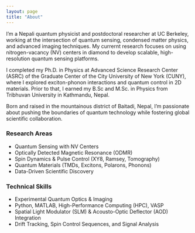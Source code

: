 ```yaml
---
layout: page
title: "About"
---
```


I’m a Nepali quantum physicist and postdoctoral researcher at UC Berkeley, working at the intersection of quantum sensing, condensed matter physics, and advanced imaging techniques. My currernt research focuses on using nitrogen-vacancy (NV) centers in diamond to develop scalable, high-resolution quantum sensing platforms.

I completed my Ph.D. in Physics at Advanced Science Research Center (ASRC) of the Graduate Center of the City University of New York (CUNY), where I explored exciton-phonon interactions and quantum control in 2D materials. Prior to that, I earned my B.Sc and M.Sc. in Physics from Tribhuvan University in Kathmandu, Nepal.

Born and raised in the mountainous district of Baitadi, Nepal, I’m passionate about pushing the boundaries of quantum technology while fostering global scientific collaboration.

### Research Areas
- Quantum Sensing with NV Centers
- Optically Detected Magnetic Resonance (ODMR)
- Spin Dynamics & Pulse Control (XY8, Ramsey, Tomography)
- Quantum Materials (TMDs, Excitons, Polarons, Phonons)
- Data-Driven Scientific Discovery

### Technical Skills
- Experimental Quantum Optics & Imaging
- Python, MATLAB, High-Performance Computing (HPC), VASP
- Spatial Light Modulator (SLM) & Acousto-Optic Deflector (AOD) Integration
- Drift Tracking, Spin Control Sequences, and Signal Analysis

